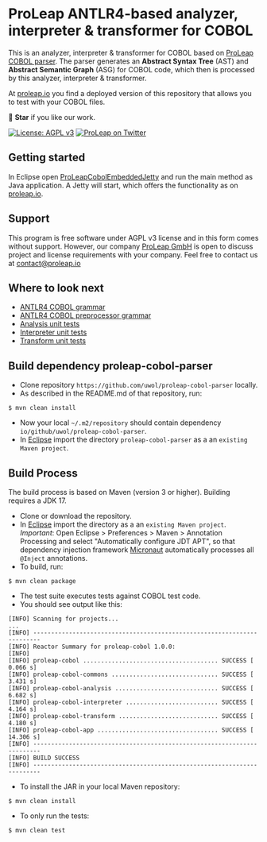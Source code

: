 ProLeap ANTLR4-based analyzer, interpreter & transformer for COBOL
==================================================================

This is an analyzer, interpreter & transformer for COBOL based on [ProLeap COBOL parser](https://github.com/uwol/proleap-cobol-parser). The parser generates an **Abstract Syntax Tree** (AST) and **Abstract Semantic Graph** (ASG) for COBOL code, which then is processed by this analyzer, interpreter & transformer.

At [proleap.io](https://www.proleap.io/) you find a deployed version of this repository that allows you to test with your COBOL files.

💫 **Star** if you like our work.

[![License: AGPL v3](https://img.shields.io/badge/License-AGPL%20v3-blue.svg)](https://www.gnu.org/licenses/agpl-3.0)
[![ProLeap on Twitter](https://img.shields.io/twitter/follow/proleap_io.svg?style=social&label=Follow)](https://twitter.com/proleap_io)


Getting started
---------------

In Eclipse open [ProLeapCobolEmbeddedJetty](proleap-cobol-app/src/main/java/io/proleap/cobol/ProLeapCobolEmbeddedJetty.java) and run the main method as Java application. A Jetty will start, which offers the functionality as on [proleap.io](https://www.proleap.io/).


Support
-------

This program is free software under AGPL v3 license and in this form comes without support. However, our company [ProLeap GmbH](https://www.proleap.io/imprint) is open to discuss project and license requirements with your company. Feel free to contact us at contact@proleap.io


Where to look next
------------------

- [ANTLR4 COBOL grammar](https://github.com/uwol/proleap-cobol-parser/tree/master/src/main/antlr4/io/proleap/cobol/Cobol.g4)
- [ANTLR4 COBOL preprocessor grammar](https://github.com/uwol/proleap-cobol-parser/tree/master/src/main/antlr4/io/proleap/cobol/CobolPreprocessor.g4)
- [Analysis unit tests](proleap-cobol-analysis/src/test/java/io/proleap/cobol/analysis)
- [Interpreter unit tests](proleap-cobol-interpreter/src/test/java/io/proleap/cobol/interpreter)
- [Transform unit tests](proleap-cobol-transform/src/test/java/io/proleap/cobol/transform)


Build dependency proleap-cobol-parser
-------------------------------------

* Clone repository `https://github.com/uwol/proleap-cobol-parser` locally.
* As described in the README.md of that repository, run:

```
$ mvn clean install
```

* Now your local `~/.m2/repository` should contain dependency `io/github/uwol/proleap-cobol-parser`.
* In [Eclipse](https://eclipse.org) import the directory `proleap-cobol-parser` as a an `existing Maven project`.


Build Process
-------------

The build process is based on Maven (version 3 or higher). Building requires a JDK 17.

* Clone or download the repository.
* In [Eclipse](https://eclipse.org) import the directory as a an `existing Maven project`. *Important*: Open Eclipse > Preferences > Maven > Annotation Processing and select "Automatically configure JDT APT", so that dependency injection framework [Micronaut](https://micronaut.io/) automatically processes all `@Inject` annotations.
* To build, run:

```
$ mvn clean package
```

* The test suite executes tests against COBOL test code.
* You should see output like this:

```
[INFO] Scanning for projects...
...
[INFO] ------------------------------------------------------------------------
[INFO] Reactor Summary for proleap-cobol 1.0.0:
[INFO] 
[INFO] proleap-cobol ...................................... SUCCESS [  0.066 s]
[INFO] proleap-cobol-commons .............................. SUCCESS [  3.431 s]
[INFO] proleap-cobol-analysis ............................. SUCCESS [  6.682 s]
[INFO] proleap-cobol-interpreter .......................... SUCCESS [  4.164 s]
[INFO] proleap-cobol-transform ............................ SUCCESS [  4.180 s]
[INFO] proleap-cobol-app .................................. SUCCESS [ 14.306 s]
[INFO] ------------------------------------------------------------------------
[INFO] BUILD SUCCESS
[INFO] ------------------------------------------------------------------------
```

* To install the JAR in your local Maven repository:

```
$ mvn clean install
```

* To only run the tests:

```
$ mvn clean test
```
